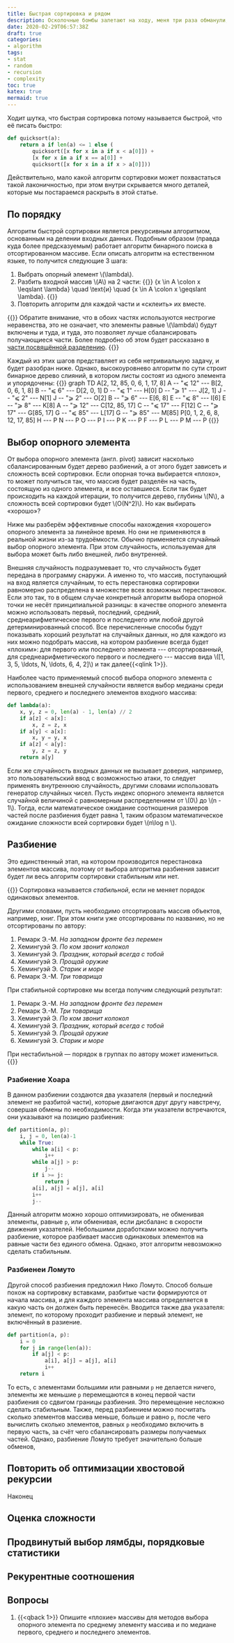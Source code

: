 ```yaml
---
title: Быстрая сортировка и рядом
description: Осколочные бомбы залетают на ходу, меня три раза обманули, я больше ничего не жду
date: 2020-02-29T06:57:38Z
draft: true
categories:
- algorithm
tags:
- stat
- random
- recursion
- complexity
toc: true
katex: true
mermaid: true
---
```


Ходит шутка, что быстрая сортировка потому называется быстрой, что её писать быстро:
```python
def quicksort(a):
    return a if len(a) <= 1 else (
        quicksort([x for x in a if x < a[0]]) +
        [x for x in a if x == a[0]] +
        quicksort([x for x in a if x > a[0]]))
```

Действительно, мало какой алгоритм сортировки может похвастаться такой лаконичностью, при этом внутри скрывается много деталей, которые мы постараемся раскрыть в этой статье.

## По порядку

Алгоритм быстрой сортировки является рекурсивным алгоритмом, основанным на делении входных данных. Подобным образом (правда куда более предсказуемым) работает алгоритм бинарного поиска в отсортированном массиве. Если описать алгоритм на естественном языке, то получится следующие 3 шага:
1. Выбрать опорный элемент \\(\\lambda\\).
2. Разбить входной массив \\(A\\) на 2 части:
{{<equation>}}
\{x \in A \colon x \leqslant \lambda\}
\quad \text{и} \quad
\{x \in A \colon x \geqslant \lambda\}.
{{</equation>}}
3. Повторить алгоритм для каждой части и «склеить» их вместе.

{{<note info>}}
Обратите внимание, что в обоих частях используются нестрогие неравенства, это не означает, что элементы равные \\(\\lambda\\) будут включены и туда, и туда, это позволяет лучше сбалансировать получающиеся части. Более подробно об этом будет рассказано в [части посвящённой разделению](#разбиение).
{{</note>}}

Каждый из этих шагов представляет из себя нетривиальную задачу, и будет разобран ниже. Однако, высокоуровнево алгоритм по сути строит бинарное дерево слияний, в котором листы состоят из одного элемента и упорядочены:
{{<mermaid>}}
graph TD
    A[2, 12, 85, 0, 6, 1, 17, 8]
    A -- "⩽ 12" --- B[2, 0, 6, 1, 8]
    B -- "⩽ 6" --- D[2, 0, 1]
    D -- "⩽ 1" --- H[0]
    D -- "⩾ 1" --- J[2, 1]
    J -- "⩽ 2" --- N[1]
    J -- "⩾ 2" --- O[2]
    B -- "⩾ 6" --- E[6, 8]
    E -- "⩽ 8" --- I[6]
    E -- "⩾ 8" --- K[8]
    A -- "⩾ 12" --- C[12, 85, 17]
    C -- "⩽ 17" --- F[12]
    C -- "⩾ 17" --- G[85, 17]
    G -- "⩽ 85" --- L[17]
    G -- "⩾ 85" --- M[85]
    P[0, 1, 2, 6, 8, 12, 17, 85]
    H --- P
    N --- P
    O --- P
    I --- P
    K --- P
    F --- P
    L --- P
    M --- P
{{</mermaid>}}

## Выбор опорного элемента

От выбора опорного элемента (англ. pivot) зависит насколько сбалансированным будет дерево разбиений, а от этого будет зависеть и сложность всей сортировки. Если опорная точка выбирается «плохо», то может получиться так, что массив будет разделён на часть, состоящую из одного элемента, и все оставшиеся. Если так будет происходить на каждой итерации, то получится дерево, глубины \\(N\\), а сложность всей сортировки будет \\(O(N^2)\\). Но как выбирать «хорошо»?

Ниже мы разберём эффективные способы нахождения «хорошего» опорного элемента за линейное время. Но они не применяются в реальной жизни из-за трудоёмкости. Обычно применяется случайный выбор опорного элемента. При этом случайность, используемая для выбора может быть либо внешней, либо внутренней.

Внешняя случайность подразумевает то, что случайность будет передана в программу снаружи. А именно то, что массив, поступающий на вход является случайным, то есть перестановка сортировки равномерно распределена в множестве всех возможных перестановок. Если это так, то в общем случае конкретный алгоритм выбора опорной точки не несёт принципиальной разницы: в качестве опорного элемента можно использовать первый, последний, средний, среднеарифметическое первого и последнего или любой другой детерминированный способ. Все перечисленные способы будут показывать хороший результат на случайных данных, но для каждого из них можно подобрать массив, на котором разбиение всегда будет «плохим»: для первого или последнего элемента --- отсортированный, для среднеарифметического первого и последнего --- массив вида \\([1, 3, 5, \\ldots, N, \\ldots, 6, 4, 2]\\) и так далее{{<qlink 1>}}.

Наиболее часто применяемый способ выбора опорного элемента с использованием внешней случайности является выбор медианы среди первого, среднего и последнего элементов входного массива:
```python
def lambda(a):
    x, y, z = 0, len(a) - 1, len(a) // 2
    if a[z] < a[x]:
        x, z = z, x
    if a[y] < a[x]:
        x, y = y, x
    if a[z] < a[y]:
        y, z = z, y
    return a[y]
```

Если же случайность входных данных не вызывает доверия, например, это пользовательский ввод с возможностью атаки, то следует применять внутреннюю случайность, другими словами использовать генератор случайных чисел. Пусть индекс опорного элемента является случайной величиной с равномерным распределением от \\(0\\) до \\(n - 1\\). Тогда, если математическое ожидание соотношения размеров частей после разбиения будет равна 1, таким образом математическое ожидание сложности всей сортировки будет \\(n\\log n \\).

## Разбиение

Это единственный этап, на котором производится перестановка элементов массива, поэтому от выбора алгоритма разбиения зависит будет ли весь алгоритм сортировки стабильным или нет.

{{<note info>}}
Сортировка называется _стабильной_, если не меняет порядок одинаковых элементов.

Другими словами, пусть необходимо отсортировать массив объектов, например, книг. При этом книги уже отсортированы по названию, но не отсортированы по автору:
1. Ремарк Э.-М. _На западном фронте без перемен_
1. Хемингуэй Э. _По ком звонит колокол_
1. Хемингуэй Э. _Праздник, который всегда с тобой_
1. Хемингуэй Э. _Прощай оружие_
1. Хемингуэй Э. _Старик и море_
1. Ремарк Э.-М. _Три товарища_

При стабильной сортировке мы всегда получим следующий результат:
1. Ремарк Э.-М. _На западном фронте без перемен_
1. Ремарк Э.-М. _Три товарища_
1. Хемингуэй Э. _По ком звонит колокол_
1. Хемингуэй Э. _Праздник, который всегда с тобой_
1. Хемингуэй Э. _Прощай оружие_
1. Хемингуэй Э. _Старик и море_

При нестабильной — порядок в группах по автору может измениться.
{{</note>}}

### Рзабиение Хоара

В данном разбиении создаются два указателя (первый и последний элемент не разбитой части), которые двигаются друг другу навстречу, совершая обмены по необходимости. Когда эти указатели встречаются, они указывают на позицию разбиения:
```python
def partition(a, p):
    i, j = 0, len(a)-1
    while True:
        while a[i] < p:
            i++
        while a[j] > p:
            j--
        if i >= j:
            return j
        a[i], a[j] = a[j], a[i]
        i++
        j--
```

Данный алгоритм можно хорошо оптимизировать, не обменивая элементы, равные `p`, или обменивая, если дисбаланс в скорости движения указателей. Небольшими доработками можно получить разбиение, которое разбивает массив одинаковых элементов на равные части без единого обмена. Однако, этот алгоритм невозможно сделать стабильным.

### Разбиенеи Ломуто

Другой способ разбиения предложил Нико Ломуто. Способ больше похож на сортировку вставками, разбитые части формируются от начала массива, и для каждого элемента массива определяется в какую часть он должен быть перенесён. Вводится также два указателя: элемент, по которому проходит разбиение и первый элемент, не включённый в разиение.
```python
def partition(a, p):
    i = 0
    for j in range(len(a)):
        if a[j] < p:
            a[i], a[j] = a[j], a[i]
            i++
    return i
```

То есть, с элементами большими или равными `p` не делается ничего, элементы же меньшие `p` перемещаются в конец первой части разбиения со сдвигом границы разбиения. Это перемещение несложно сделать стабильным. Также, перед разбиением можно посчитать сколько элементов массива меньше, больше и равно `p`, после чего вычислить сколько элементов, равных `p` необходимо включить в первую часть, за счёт чего сбалансировать размеры получаемых частей. Однако, разбиение Ломуто требует значительно больше обменов,

## Повторить об оптимизации хвостовой рекурсии

Наконец

## Оценка сложности
## Продвинутый выбор лямбды, порядковые статистики
## Рекурентные соотношения

## Вопросы

1. {{<qback 1>}} Опишите «плохие» массивы для методов выбора опорного элемента по среднему элементу массива и по медиане первого, среднего и последнего элементов.
